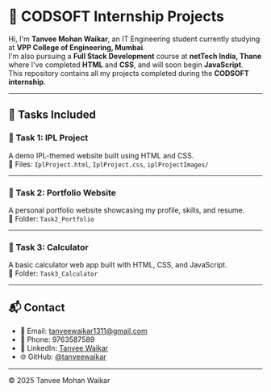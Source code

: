 # 💼 CODSOFT Internship Projects

Hi, I'm **Tanvee Mohan Waikar**, an IT Engineering student currently studying at **VPP College of Engineering, Mumbai**.  
I'm also pursuing a **Full Stack Development** course at **netTech India, Thane** where I've completed **HTML** and **CSS**, and will soon begin **JavaScript**.  
This repository contains all my projects completed during the **CODSOFT internship**.

---

## 📁 Tasks Included

### 🔸 Task 1: IPL Project
A demo IPL-themed website built using HTML and CSS.  
📄 Files: `IplProject.html`, `IplProject.css`, `iplProjectImages/`

---

### 🔸 Task 2: Portfolio Website
A personal portfolio website showcasing my profile, skills, and resume.  
📂 Folder: `Task2_Portfolio`

---

### 🔸 Task 3: Calculator
A basic calculator web app built with HTML, CSS, and JavaScript.  
📂 Folder: `Task3_Calculator`

---

## 📬 Contact

- 📧 Email: tanveewaikar1311@gmail.com  
- 📱 Phone: 9763587589  
- 💼 LinkedIn: [Tanvee Waikar](https://www.linkedin.com/in/tanveewaikar)  
- 🌐 GitHub: [@tanveewaikar](https://github.com/tanveewaikar)

---

© 2025 Tanvee Mohan Waikar
